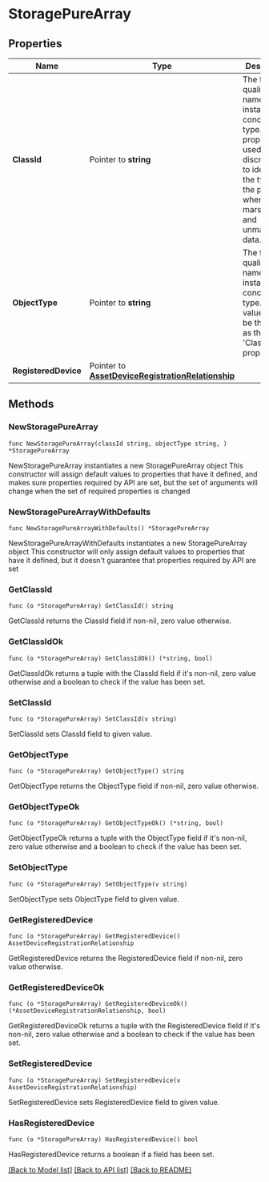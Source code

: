 # StoragePureArray

## Properties

Name | Type | Description | Notes
------------ | ------------- | ------------- | -------------
**ClassId** | Pointer to **string** | The fully-qualified name of the instantiated, concrete type. This property is used as a discriminator to identify the type of the payload when marshaling and unmarshaling data. | [default to "storage.PureArray"]
**ObjectType** | Pointer to **string** | The fully-qualified name of the instantiated, concrete type. The value should be the same as the &#39;ClassId&#39; property. | [default to "storage.PureArray"]
**RegisteredDevice** | Pointer to [**AssetDeviceRegistrationRelationship**](AssetDeviceRegistrationRelationship.md) |  | [optional] 

## Methods

### NewStoragePureArray

`func NewStoragePureArray(classId string, objectType string, ) *StoragePureArray`

NewStoragePureArray instantiates a new StoragePureArray object
This constructor will assign default values to properties that have it defined,
and makes sure properties required by API are set, but the set of arguments
will change when the set of required properties is changed

### NewStoragePureArrayWithDefaults

`func NewStoragePureArrayWithDefaults() *StoragePureArray`

NewStoragePureArrayWithDefaults instantiates a new StoragePureArray object
This constructor will only assign default values to properties that have it defined,
but it doesn't guarantee that properties required by API are set

### GetClassId

`func (o *StoragePureArray) GetClassId() string`

GetClassId returns the ClassId field if non-nil, zero value otherwise.

### GetClassIdOk

`func (o *StoragePureArray) GetClassIdOk() (*string, bool)`

GetClassIdOk returns a tuple with the ClassId field if it's non-nil, zero value otherwise
and a boolean to check if the value has been set.

### SetClassId

`func (o *StoragePureArray) SetClassId(v string)`

SetClassId sets ClassId field to given value.


### GetObjectType

`func (o *StoragePureArray) GetObjectType() string`

GetObjectType returns the ObjectType field if non-nil, zero value otherwise.

### GetObjectTypeOk

`func (o *StoragePureArray) GetObjectTypeOk() (*string, bool)`

GetObjectTypeOk returns a tuple with the ObjectType field if it's non-nil, zero value otherwise
and a boolean to check if the value has been set.

### SetObjectType

`func (o *StoragePureArray) SetObjectType(v string)`

SetObjectType sets ObjectType field to given value.


### GetRegisteredDevice

`func (o *StoragePureArray) GetRegisteredDevice() AssetDeviceRegistrationRelationship`

GetRegisteredDevice returns the RegisteredDevice field if non-nil, zero value otherwise.

### GetRegisteredDeviceOk

`func (o *StoragePureArray) GetRegisteredDeviceOk() (*AssetDeviceRegistrationRelationship, bool)`

GetRegisteredDeviceOk returns a tuple with the RegisteredDevice field if it's non-nil, zero value otherwise
and a boolean to check if the value has been set.

### SetRegisteredDevice

`func (o *StoragePureArray) SetRegisteredDevice(v AssetDeviceRegistrationRelationship)`

SetRegisteredDevice sets RegisteredDevice field to given value.

### HasRegisteredDevice

`func (o *StoragePureArray) HasRegisteredDevice() bool`

HasRegisteredDevice returns a boolean if a field has been set.


[[Back to Model list]](../README.md#documentation-for-models) [[Back to API list]](../README.md#documentation-for-api-endpoints) [[Back to README]](../README.md)


